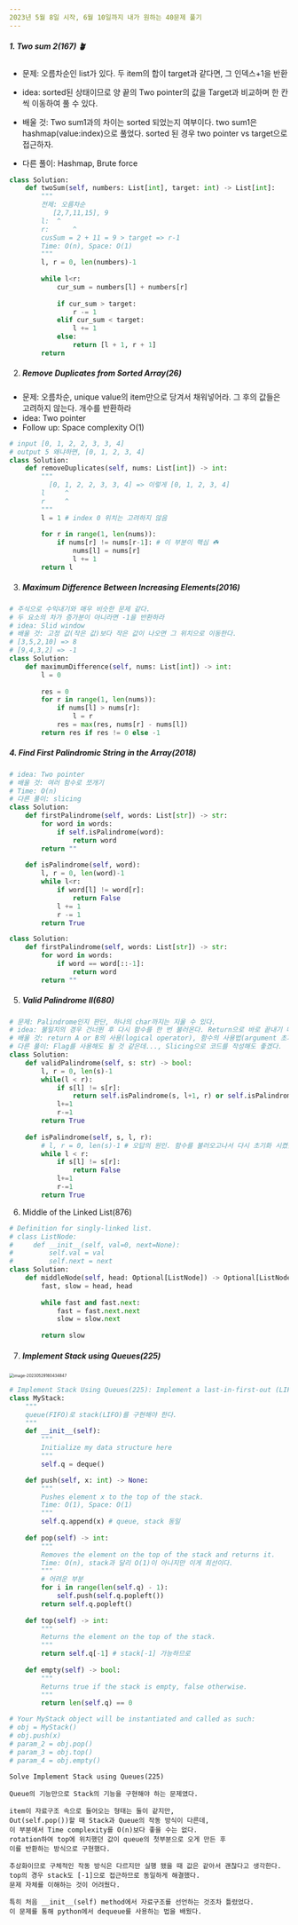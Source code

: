 ```yaml
---
2023년 5월 8일 시작, 6월 10일까지 내가 원하는 40문제 풀기
---
```


##### 1. Two sum 2(167) 🪴

- 문제: 오름차순인 list가 있다. 두 item의 합이 target과 같다면, 그 인덱스+1을 반환

- idea: sorted된 상태이므로 양 끝의 Two pointer의 값을 Target과 비교하며 한 칸씩 이동하여 풀 수 있다.
- 배울 것: Two sum1과의 차이는 sorted 되었는지 여부이다. two sum1은 hashmap(value:index)으로 풀었다. sorted 된 경우 two pointer vs target으로 접근하자.
- 다른 풀이: Hashmap, Brute force

~~~python
class Solution:
    def twoSum(self, numbers: List[int], target: int) -> List[int]:
        """
        전제: 오름차순
           [2,7,11,15], 9
        l:  ^
        r:      ^
        cusSum = 2 + 11 = 9 > target => r-1
        Time: O(n), Space: O(1)
        """
        l, r = 0, len(numbers)-1
        
        while l<r:
            cur_sum = numbers[l] + numbers[r]
            
            if cur_sum > target:
                r -= 1
            elif cur_sum < target:
                l += 1
            else:
                return [l + 1, r + 1]
        return
~~~

2. ##### Remove Duplicates from Sorted Array(26)

- 문제: 오름차순, unique value의 item만으로 당겨서 채워넣어라. 그 후의 값들은 고려하지 않는다. 개수를 반환하라
- idea: Two pointer
- Follow up: Space complexity O(1)

~~~python
# input [0, 1, 2, 2, 3, 3, 4]
# output 5 왜냐하면, [0, 1, 2, 3, 4]
class Solution:
    def removeDuplicates(self, nums: List[int]) -> int:
        """
          [0, 1, 2, 2, 3, 3, 4] => 이렇게 [0, 1, 2, 3, 4]
        l     ^
        r     ^
        """
        l = 1 # index 0 위치는 고려하지 않음
        
        for r in range(1, len(nums)):
            if nums[r] != nums[r-1]: # 이 부분이 핵심 ☘️
                nums[l] = nums[r]
                l += 1
        return l
~~~

3. ##### Maximum Difference Between Increasing Elements(2016)

~~~python
# 주식으로 수익내기와 매우 비슷한 문제 같다.
# 두 요소의 차가 증가분이 아니라면 -1을 반환하라
# idea: Slid window
# 배울 것: 고정 값(작은 값)보다 작은 값이 나오면 그 위치으로 이동한다.
# [3,5,2,10] => 8
# [9,4,3,2] => -1
class Solution:
    def maximumDifference(self, nums: List[int]) -> int:
        l = 0
         
        res = 0
        for r in range(1, len(nums)):
            if nums[l] > nums[r]:
                l = r
            res = max(res, nums[r] - nums[l])
        return res if res != 0 else -1    
~~~

##### 4. Find First Palindromic String in the Array(2018)

~~~python
# idea: Two pointer
# 배울 것: 여러 함수로 쪼개기
# Time: O(n)
# 다른 풀이: slicing
class Solution:
    def firstPalindrome(self, words: List[str]) -> str:
        for word in words:
            if self.isPalindrome(word):
                return word
        return ""
    
    def isPalindrome(self, word):
        l, r = 0, len(word)-1
        while l<r:
            if word[l] != word[r]:
                return False
            l += 1
            r -= 1
        return True
~~~

~~~python
class Solution:
    def firstPalindrome(self, words: List[str]) -> str:
        for word in words:
            if word == word[::-1]:
                return word
        return ""
~~~

5. ##### Valid Palindrome II(680)

~~~python
# 문제: Palindrome인지 판단, 하나의 char까지는 지울 수 있다.
# idea: 불일치의 경우 건너뛴 후 다시 함수를 한 번 불러온다. Return으로 바로 끝내기 때문에 몇 번 삭제할 수 있는지에 관해선 고려하지 않았음 flag를 사용하면 삭제 횟수도 조절할 수 있을 것 같음
# 배울 것: return A or B의 사용(logical operator), 함수의 사용법(argument 초기화 조심하기)
# 다른 풀이: Flag를 사용해도 될 것 같은데..., Slicing으로 코드를 작성해도 좋겠다.
class Solution:
    def validPalindrome(self, s: str) -> bool:
        l, r = 0, len(s)-1
        while(l < r):
            if s[l] != s[r]:
                return self.isPalindrome(s, l+1, r) or self.isPalindrome(s, l, r-1)
            l+=1
            r-=1
        return True
    
    def isPalindrome(self, s, l, r):
        # l, r = 0, len(s)-1 # 오답의 원인. 함수를 불러오고나서 다시 초기화 시켰음...
        while l < r:
            if s[l] != s[r]:
                return False
            l+=1
            r-=1
        return True
~~~

6. Middle of the Linked List(876)

~~~python
# Definition for singly-linked list.
# class ListNode:
#     def __init__(self, val=0, next=None):
#         self.val = val
#         self.next = next
class Solution:
    def middleNode(self, head: Optional[ListNode]) -> Optional[ListNode]:
        fast, slow = head, head
        
        while fast and fast.next:
            fast = fast.next.next
            slow = slow.next
        
        return slow
~~~

7. ##### Implement Stack using Queues(225)

<img src="/Users/isntsoo/Library/Application Support/typora-user-images/image-20230529160434847.png" alt="image-20230529160434847" style="zoom:50%;" />

~~~python
# Implement Stack Using Queues(225): Implement a last-in-first-out (LIFO) stack using only two queues.
class MyStack:
    """
    queue(FIFO)로 stack(LIFO)를 구현해야 한다.
    """
    def __init__(self):
        """
        Initialize my data structure here
        """
        self.q = deque()

    def push(self, x: int) -> None:
        """
        Pushes element x to the top of the stack.
        Time: O(1), Space: O(1)
        """
        self.q.append(x) # queue, stack 동일
        
    def pop(self) -> int:
        """
        Removes the element on the top of the stack and returns it.
        Time: O(n), stack과 달리 O(1)이 아니지만 이게 최선이다.
        """
        # 어려운 부분
        for i in range(len(self.q) - 1):
            self.push(self.q.popleft())
        return self.q.popleft()
        
    def top(self) -> int:
        """
        Returns the element on the top of the stack.
        """
        return self.q[-1] # stack[-1] 가능하므로
        
    def empty(self) -> bool:
        """
        Returns true if the stack is empty, false otherwise.
        """
        return len(self.q) == 0

# Your MyStack object will be instantiated and called as such:
# obj = MyStack()
# obj.push(x)
# param_2 = obj.pop()
# param_3 = obj.top()
# param_4 = obj.empty()
~~~

~~~asciiarmor
Solve Implement Stack using Queues(225)

Queue의 기능만으로 Stack의 기능을 구현해야 하는 문제였다.

item이 자료구조 속으로 들어오는 형태는 둘이 같지만, 
Out(self.pop())할 때 Stack과 Queue의 작동 방식이 다른데, 
이 부분에서 Time complexity를 O(n)보다 좋을 수는 없다.
rotation하여 top에 위치했던 값이 queue의 첫부분으로 오게 만든 후
이를 반환하는 방식으로 구현했다.

추상화이므로 구체적인 작동 방식은 다르지만 실행 됐을 때 값은 같아서 괜찮다고 생각한다.
top의 경우 stack도 [-1]으로 접근하므로 동일하게 해결했다.
문제 자체를 이해하는 것이 어려웠다.

특히 처음 __init__(self) method에서 자료구조를 선언하는 것조차 틀렸었다.
이 문제를 통해 python에서 dequeue를 사용하는 법을 배웠다.
~~~


